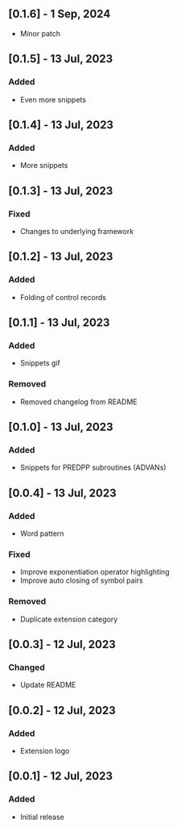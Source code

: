 ## [0.1.6] - 1 Sep, 2024

- Minor patch

## [0.1.5] - 13 Jul, 2023

### Added

- Even more snippets

## [0.1.4] - 13 Jul, 2023

### Added

- More snippets

## [0.1.3] - 13 Jul, 2023

### Fixed

- Changes to underlying framework

## [0.1.2] - 13 Jul, 2023

### Added

- Folding of control records

## [0.1.1] - 13 Jul, 2023

### Added

- Snippets gif

### Removed

- Removed changelog from README

## [0.1.0] - 13 Jul, 2023

### Added

- Snippets for PREDPP subroutines (ADVANs)

## [0.0.4] - 13 Jul, 2023

### Added

- Word pattern

### Fixed

- Improve exponentiation operator highlighting
- Improve auto closing of symbol pairs

### Removed

- Duplicate extension category

## [0.0.3] - 12 Jul, 2023

### Changed

- Update README

## [0.0.2] - 12 Jul, 2023

### Added

- Extension logo

## [0.0.1] - 12 Jul, 2023

### Added

- Initial release
